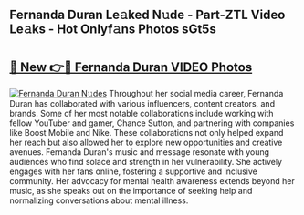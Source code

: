 ## Fernanda Duran Le𝚊ked N𝚞de - Part-ZTL Video Le𝚊ks - Hot Onlyf𝚊ns Photos sGt5s

# <h2><a href="http://ac33994.deff.icu/?id=Fernanda+Duran">🔗 New 👉🔴 Fernanda Duran VIDEO Photos</a></h2>

[![Fernanda Duran N𝚞des](https://i.imgur.com/rIISA9y.gif)](http://ac33994.deff.icu/?id=Fernanda+Duran)
Throughout her social media career, Fernanda Duran has collaborated with various influencers, content creators, and brands. Some of her most notable collaborations include working with fellow YouTuber and gamer, Chance Sutton, and partnering with companies like Boost Mobile and Nike. These collaborations not only helped expand her reach but also allowed her to explore new opportunities and creative avenues. Fernanda Duran's music and message resonate with young audiences who find solace and strength in her vulnerability. She actively engages with her fans online, fostering a supportive and inclusive community. Her advocacy for mental health awareness extends beyond her music, as she speaks out on the importance of seeking help and normalizing conversations about mental illness.
